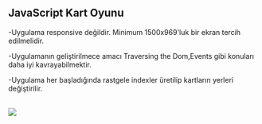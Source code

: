 ## JavaScript Kart Oyunu

-Uygulama responsive değildir. Minimum 1500x969'luk bir ekran tercih edilmelidir.

-Uygulamanın geliştirilmece amacı Traversing the Dom,Events gibi konuları daha iyi kavrayabilmektir.

-Uygulama her başladığında rastgele indexler üretilip kartların yerleri değiştirilir.

\
![](Game.gif)

